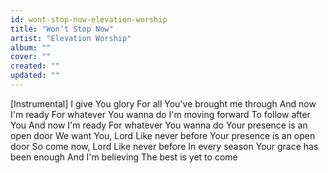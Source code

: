 ```yaml
---
id: wont-stop-now-elevation-worship
title: "Won’t Stop Now"
artist: "Elevation Worship"
album: ""
cover: ""
created: ""
updated: ""
---
```


[Instrumental]
I give You glory
For all You've brought me through
And now I'm ready
For whatever You wanna do
I'm moving forward
To follow after You
And now I'm ready
For whatever You wanna do
Your presence is an open door
We want You, Lord
Like never before
Your presence is an open door
So come now, Lord
Like never before
In every season
Your grace has been enough
And I'm believing
The best is yet to come